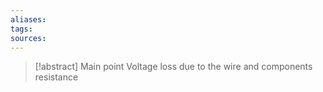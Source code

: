 ```yaml
---
aliases: 
tags: 
sources:
---
```

> [!abstract] Main point
> Voltage loss due to the wire and components resistance
